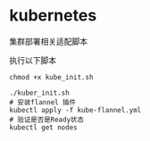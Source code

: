 # kubernetes
集群部署相关适配脚本

执行以下脚本

    chmod +x kube_init.sh
    
    ./kuber_init.sh
    # 安装flannel 插件
    kubectl apply -f kube-flannel.yml
    # 验证是否是Ready状态
    kubectl get nodes
